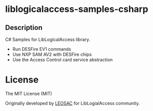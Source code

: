 # liblogicalaccess-samples-csharp

## Description
C# Samples for LibLogicalAccess library.

 * Run DESFire EV1 commands
 * Use NXP SAM AV2 with DESFire chips
 * Use the Access Control card service abstraction

# License
The MIT License (MIT)

Originally developed by [LEOSAC](https://leosac.com) for LibLogialAccess community.
